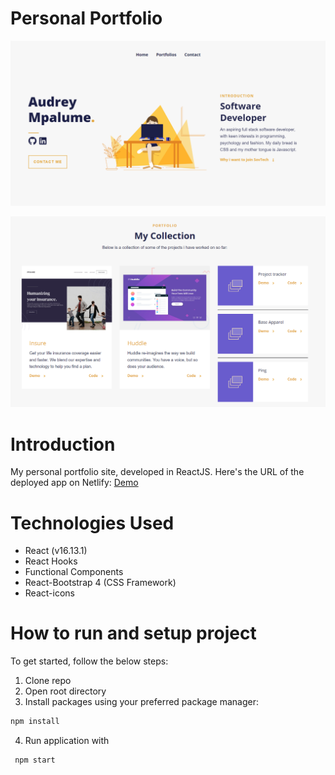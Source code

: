 # Personal Portfolio
![Home-page](./src/assets/home.png)

![Projects](./src/assets/projects.png)

# Introduction

 My personal portfolio site, developed in ReactJS.
 Here's the URL of the deployed app on Netlify:
[Demo](https://audreyportfolio.netlify.app)

# Technologies Used

* React (v16.13.1)
* React Hooks
* Functional Components
* React-Bootstrap 4 (CSS Framework)
* React-icons

# How to run and setup project

To get started, follow the below steps:

1. Clone repo
2. Open root directory
3. Install packages using your preferred package manager:
 ```sh
 npm install
```
4. Run application with
```sh
 npm start
```